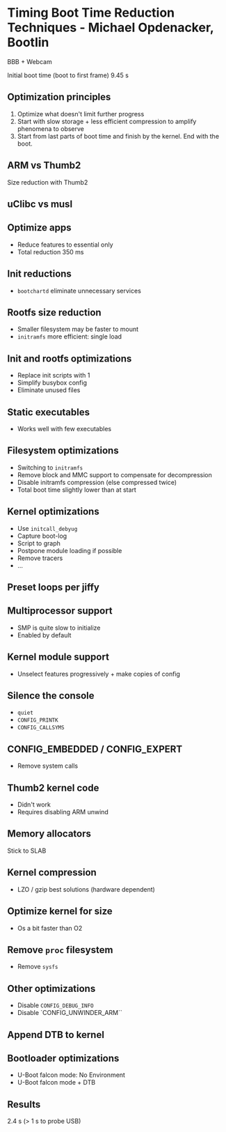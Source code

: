 # Timing Boot Time Reduction Techniques - Michael Opdenacker, Bootlin

BBB + Webcam

Initial boot time (boot to first frame) 9.45 s

## Optimization principles

1. Optimize what doesn't limit further progress
1. Start with slow storage + less efficient compression to amplify phenomena to observe
1. Start from last parts of boot time and finish by the kernel. End with the boot.

## ARM vs Thumb2

Size reduction with Thumb2

## uClibc vs musl

## Optimize apps

* Reduce features to essential only
* Total reduction 350 ms

## Init reductions

* `bootchartd` eliminate unnecessary services

## Rootfs size reduction

* Smaller filesystem may be faster to mount
* `initramfs` more efficient: single load

## Init and rootfs optimizations

* Replace init scripts with 1
* Simplify busybox config
* Eliminate unused files

## Static executables

* Works well with few executables

## Filesystem optimizations

* Switching to `initramfs`
* Remove block and MMC support to compensate for decompression
* Disable initramfs compression (else compressed twice)
* Total boot time slightly lower than at start

## Kernel optimizations

* Use `initcall_debyug`
* Capture boot-log
* Script to graph
* Postpone module loading if possible
* Remove tracers
* ...

## Preset loops per jiffy

## Multiprocessor support

* SMP is quite slow to initialize
* Enabled by default

## Kernel module support

* Unselect features progressively + make copies of config

## Silence the console

* `quiet`
* `CONFIG_PRINTK`
* `CONFIG_CALLSYMS`

## CONFIG_EMBEDDED / CONFIG_EXPERT

* Remove system calls

## Thumb2 kernel code

* Didn't work
* Requires disabling ARM unwind

## Memory allocators

Stick to SLAB

## Kernel compression

* LZO / gzip best solutions (hardware dependent)

## Optimize kernel for size

* Os a bit faster than O2

## Remove `proc` filesystem

* Remove `sysfs`

## Other optimizations

* Disable `CONFIG_DEBUG_INFO`
* Disable `CONFIG_UNWINDER_ARM``

## Append DTB to kernel

## Bootloader optimizations

* U-Boot falcon mode: No Environment
* U-Boot falcon mode + DTB

## Results

2.4 s (> 1 s to probe USB)


